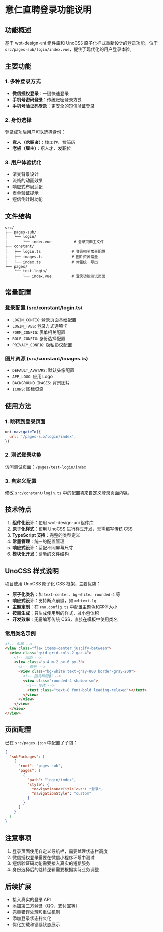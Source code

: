 # 意仁直聘登录功能说明

## 功能概述

基于 wot-design-uni 组件库和 UnoCSS 原子化样式重新设计的登录功能，位于 `src/pages-sub/login/index.vue`，提供了现代化的用户登录体验。

## 主要功能

### 1. 多种登录方式

- **微信授权登录**：一键快速登录
- **手机号密码登录**：传统账密登录方式
- **手机号验证码登录**：更安全的短信验证登录

### 2. 身份选择

登录成功后用户可以选择身份：

- **意人（求职者）**：找工作、投简历
- **老板（雇主）**：招人才、发职位

### 3. 用户体验优化

- 渐变背景设计
- 流畅的动画效果
- 响应式布局适配
- 表单验证提示
- 短信倒计时功能

## 文件结构

```
src/
├── pages-sub/
│   └── login/
│       └── index.vue          # 登录页面主文件
├── constant/
│   ├── login.ts              # 登录相关常量配置
│   ├── images.ts             # 图片资源常量
│   └── index.ts              # 常量统一导出
└── pages/
    └── test-login/
        └── index.vue         # 登录功能测试页面
```

## 常量配置

### 登录配置 (src/constant/login.ts)

- `LOGIN_CONFIG`: 登录页面基础配置
- `LOGIN_TABS`: 登录方式选项卡
- `FORM_CONFIG`: 表单相关配置
- `ROLE_CONFIG`: 身份选择配置
- `PRIVACY_CONFIG`: 隐私协议配置

### 图片资源 (src/constant/images.ts)

- `DEFAULT_AVATARS`: 默认头像配置
- `APP_LOGO`: 应用 Logo
- `BACKGROUND_IMAGES`: 背景图片
- `ICONS`: 图标资源

## 使用方法

### 1. 跳转到登录页面

```javascript
uni.navigateTo({
  url: '/pages-sub/login/index',
})
```

### 2. 测试登录功能

访问测试页面：`/pages/test-login/index`

### 3. 自定义配置

修改 `src/constant/login.ts` 中的配置项来自定义登录页面内容。

## 技术特点

1. **组件化设计**：使用 wot-design-uni 组件库
2. **原子化样式**：使用 UnoCSS 进行样式开发，无需编写传统 CSS
3. **TypeScript 支持**：完整的类型定义
4. **常量管理**：统一的配置管理
5. **响应式设计**：适配不同屏幕尺寸
6. **模块化开发**：清晰的文件结构

## UnoCSS 样式说明

项目使用 UnoCSS 原子化 CSS 框架，主要优势：

- **原子化类名**：如 `text-center`、`bg-white`、`rounded-4` 等
- **响应式设计**：支持断点前缀，如 `md:text-lg`
- **主题定制**：在 `uno.config.ts` 中配置主题色和字体大小
- **按需生成**：只生成使用到的样式，减小包体积
- **开发效率**：无需编写传统 CSS，直接在模板中使用类名

### 常用类名示例

```html
<!-- 布局 -->
<view class="flex items-center justify-between">
  <view class="grid grid-cols-2 gap-4">
    <!-- 间距 -->
    <view class="p-4 m-2 px-6 py-3">
      <!-- 颜色 -->
      <view class="bg-white text-gray-800 border-gray-200">
        <!-- 圆角和阴影 -->
        <view class="rounded-4 shadow-sm">
          <!-- 字体 -->
          <text class="text-8 font-bold leading-relaxed"></text>
        </view>
      </view>
    </view>
  </view>
</view>
```

## 页面配置

已在 `src/pages.json` 中配置了子包：

```json
{
  "subPackages": [
    {
      "root": "pages-sub",
      "pages": [
        {
          "path": "login/index",
          "style": {
            "navigationBarTitleText": "登录",
            "navigationStyle": "custom"
          }
        }
      ]
    }
  ]
}
```

## 注意事项

1. 登录页面使用自定义导航栏，需要处理状态栏高度
2. 微信授权登录需要在微信小程序环境中测试
3. 短信验证码功能需要接入真实的短信服务
4. 身份选择后的跳转逻辑需要根据实际业务调整

## 后续扩展

- 接入真实的登录 API
- 添加第三方登录（QQ、支付宝等）
- 完善错误处理和重试机制
- 添加登录状态持久化
- 优化加载和错误状态展示

